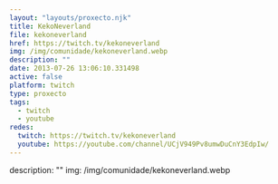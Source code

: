 ```yaml
---
layout: "layouts/proxecto.njk"
title: KekoNeverland
file: kekoneverland
href: https://twitch.tv/kekoneverland
img: /img/comunidade/kekoneverland.webp
description: ""
date: 2013-07-26 13:06:10.331498
active: false
platform: twitch
type: proxecto
tags:
  - twitch
  - youtube
redes:
  twitch: https://twitch.tv/kekoneverland
  youtube: https://youtube.com/channel/UCjV949Pv8umwDuCnY3EdpIw/
---
```

description: ""
img: /img/comunidade/kekoneverland.webp
